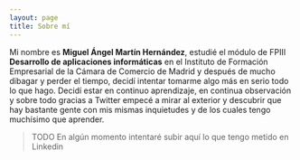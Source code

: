 ```yaml
---
layout: page
title: Sobre mí
---
```


Mi nombre es **Miguel Ángel Martín Hernández**, estudié el módulo de FPIII **Desarrollo de aplicaciones informáticas** en el Instituto de Formación Empresarial de la Cámara de Comercio de Madrid y después de mucho dibagar y perder el tiempo, decidí intentar tomarme algo más en serio todo lo que hago. Decidí estar en continuo aprendizaje, en continua observación y sobre todo gracias a Twitter empecé a mirar al exterior y descubrir que hay bastante gente con mis mismas inquietudes y de los cuales tengo muchísimo que aprender.

> TODO En algún momento intentaré subir aquí lo que tengo metido en Linkedin

